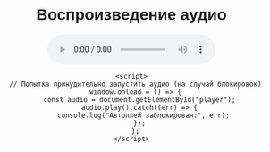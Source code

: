 <!DOCTYPE html>
<html lang="en">
  <head>
    <meta charset="UTF-8" />
    <meta name="viewport" content="width=device-width, initial-scale=1.0" />
    <title>Аудио NFC Плеер</title>
  </head>
  <body style="text-align: center; padding-top: 50px; font-family: sans-serif">
    <h1>Воспроизведение аудио</h1>
    <audio id="player" autoplay controls>
      <source
        src="https://drive.google.com/uc?export=download&id=1W2ZGcrbmjQFfHZo97O6Rcut1j65nguKr"
        type="audio/mpeg"
      />
      Ваш браузер не поддерживает элемент audio.
    </audio>

    <script>
      // Попытка принудительно запустить аудио (на случай блокировок)
      window.onload = () => {
        const audio = document.getElementById("player");
        audio.play().catch((err) => {
          console.log("Автоплей заблокирован:", err);
        });
      };
    </script>
  </body>
</html>
